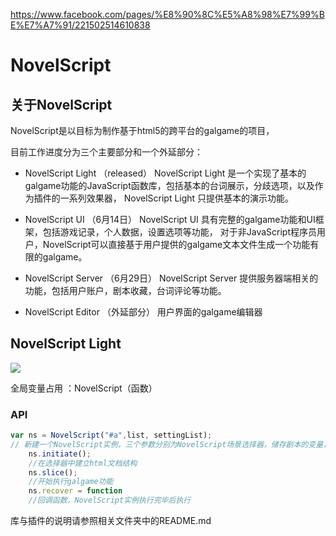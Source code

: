 https://www.facebook.com/pages/%E8%90%8C%E5%A8%98%E7%99%BE%E7%A7%91/221502514610838

# NovelScript

## 关于NovelScript
NovelScript是以目标为制作基于html5的跨平台的galgame的项目，

目前工作进度分为三个主要部分和一个外延部分：

* NovelScript Light （released）
	NovelScript Light 是一个实现了基本的galgame功能的JavaScript函数库，包括基本的台词展示，分歧选项，以及作为插件的一系列效果器，
	NovelScript Light 只提供基本的演示功能。
	
* NovelScript UI （6月14日）
	NovelScript UI 具有完整的galgame功能和UI框架，包括游戏记录，个人数据，设置选项等功能，
	对于非JavaScript程序员用户，NovelScript可以直接基于用户提供的galgame文本文件生成一个功能有限的galgame。
	
* NovelScript Server （6月29日）
	NovelScript Server 提供服务器端相关的功能，包括用户账户，剧本收藏，台词评论等功能。

* NovelScript Editor （外延部分）
	用户界面的galgame编辑器
	
## NovelScript Light
<img src="http://yinyan.fr/d/nsldemo.png" />

全局变量占用 ：NovelScript（函数）

### API
```javascript
var ns = NovelScript("#a",list, settingList);
// 新建一个NovelScript实例，三个参数分别为NovelScript场景选择器，储存剧本的变量，外部的设置列表
    ns.initiate();
	//在选择器中建立html文档结构
    ns.slice();
	//开始执行galgame功能
	ns.recover = function
	//回调函数，NovelScript实例执行完毕后执行
```

库与插件的说明请参照相关文件夹中的README.md